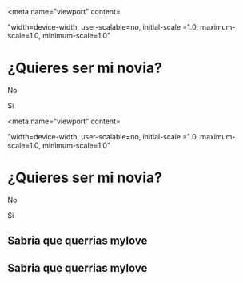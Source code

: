 <!DOCTYPE html>

<html lang="en">

<head>

<meta charset="UTF-8">

<title>Quieres ser mi novia</title>

<meta name="viewport" content=

"width=device-width, user-scalable=no, initial-scale =1.0, maximum-scale=1.0, minimum-scale=1.0"

<link rel="stylesheet" href="main.css">

<script src=

"https://ajax.googleapis.com/ajax/libs/jquery/3.4.1/

jquery.min.js"

></script>

<script>

$(document).ready(function(){

$('.p1').hover(function(){

arriba Math.random()*(400-1) +1;

abajo Math.random() (609-1) +1;

$(this).css('top', arriba);

$(this).css('left', abajo);

});

});

function dijosi(){

document.getElementById('si').style.display

= 'block';

}

</script>

</head>

<body>

<div class="contenedor">

<div class="titulo">

<h1>¿Quieres ser mi novia?</h1>

</div>

<div class="opciones">

<p class="p1">No</p>

<p onclick="dijosi()" class="p2">Si</p>

<div id="si"><!DOCTYPE html>

<html lang="en">

<head>

<meta charset="UTF-8">

<title>Quieres ser mi novia</title>

<meta name="viewport" content=

"width=device-width, user-scalable=no, initial-scale =1.0, maximum-scale=1.0, minimum-scale=1.0"

<link rel="stylesheet" href="main.css">

<script src=

"https://ajax.googleapis.com/ajax/libs/jquery/3.4.1/

jquery.min.js"

></script>

<script>

$(document).ready(function(){

$('.p1').hover(function(){

arriba Math.random()*(400-1) +1;

abajo Math.random() (609-1) +1;

$(this).css('top', arriba);

$(this).css('left', abajo);

});

});

function dijosi(){

document.getElementById('si').style.display

= 'block';

}

</script>

</head>

<body>

<div class="contenedor">

<div class="titulo">

<h1>¿Quieres ser mi novia?</h1>

</div>

<div class="opciones">

<p class="p1">No</p>

<p onclick="dijosi()" class="p2">Si</p>

<div id="si">

<h2>Sabria que querrias mylove</h2>

</div>

</div>

</div>

</body>

</html>

<h2>Sabria que querrias mylove</h2>

</div>

</div>

</div>

</body>

</html>
